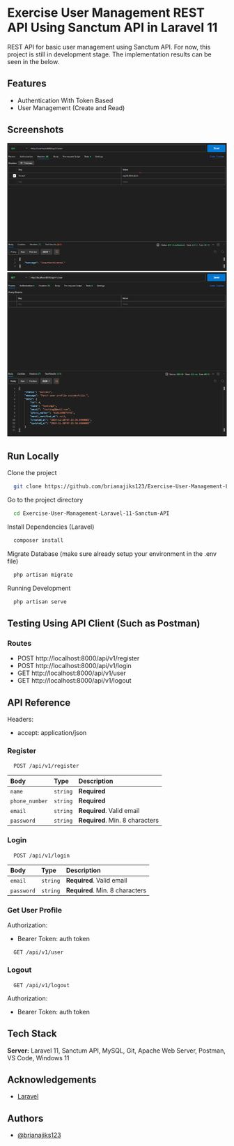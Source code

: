 # Exercise User Management REST API Using Sanctum API in Laravel 11
REST API for basic user management using Sanctum API. For now, this project is still in development stage. The implementation results can be seen in the below.


## Features

- Authentication With Token Based
- User Management (Create and Read)


## Screenshots

![App Screenshot](./Documentation/Unauthenticated.png)
![App Screenshot](./Documentation/User%20Profile.png)


## Run Locally

Clone the project

```bash
  git clone https://github.com/brianajiks123/Exercise-User-Management-Laravel-11-Sanctum-API.git
```

Go to the project directory

```bash
  cd Exercise-User-Management-Laravel-11-Sanctum-API
```

Install Dependencies (Laravel)

```bash
  composer install
```

Migrate Database (make sure already setup your environment in the .env file)

```bash
  php artisan migrate
```

Running Development

```bash
  php artisan serve
```


## Testing Using API Client (Such as Postman)

### Routes
- POST http://localhost:8000/api/v1/register
- POST http://localhost:8000/api/v1/login
- GET http://localhost:8000/api/v1/user
- GET http://localhost:8000/api/v1/logout


## API Reference

Headers:
- accept: application/json

### Register

```http
  POST /api/v1/register
```

| Body                 | Type     | Description                       |
| :------------------- | :------- | :-------------------------------- |
| `name`               | `string` | **Required**                      |
| `phone_number`       | `string` | **Required**                      |
| `email`              | `string` | **Required**. Valid email         |
| `password`           | `string` | **Required**. Min. 8 characters   |

### Login

```http
  POST /api/v1/login
```

| Body                 | Type     | Description                       |
| :------------------- | :------- | :-------------------------------- |
| `email`              | `string` | **Required**. Valid email         |
| `password`           | `string` | **Required**. Min. 8 characters   |

### Get User Profile

Authorization:
- Bearer Token: auth token

```http
  GET /api/v1/user
```

### Logout

```http
  GET /api/v1/logout
```

Authorization:
- Bearer Token: auth token


## Tech Stack

**Server:** Laravel 11, Sanctum API, MySQL, Git, Apache Web Server, Postman, VS Code, Windows 11


## Acknowledgements

 - [Laravel](https://laravel.com/docs/11.x)


## Authors

- [@brianajiks123](https://www.github.com/brianajiks123)
